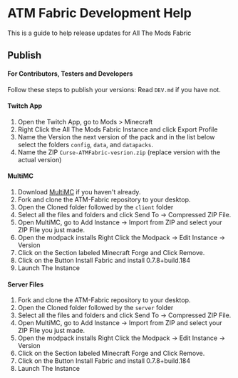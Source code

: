 # ATM Fabric Development Help

This is a guide to help release updates for All The Mods Fabric

## Publish 

#### For Contributors, Testers and Developers
Follow these steps to publish your versions:
Read `DEV.md` if you have not.

#### Twitch App
1) Open the Twitch App, go to Mods > Minecraft
2) Right Click the All The Mods Fabric Instance and click Export Profile
3) Name the Version the next version of the pack and in the list below select the folders `config`, `data`, and `datapacks`.
4) Name the ZIP `Curse-ATMFabric-vesrion.zip` (replace version with the actual version)
#### MultiMC
1) Download [MultiMC](https://multimc.org) if you haven't already.
2) Fork and clone the ATM-Fabric repository to your desktop.
3) Open the Cloned folder followed by the `client` folder
4) Select all the files and folders and click Send To -> Compressed ZIP File.
5) Open MultiMC, go to Add Instance -> Import from ZIP and select your ZIP FIle you just made.
6) Open the modpack installs Right Click the Modpack -> Edit Instance -> Version
7) Click on the Section labeled Minecraft Forge and Click Remove.
8) Click on the Button Install Fabric and install 0.7.8+build.184
9) Launch The Instance

#### Server Files
1) Fork and clone the ATM-Fabric repository to your desktop.
2) Open the Cloned folder followed by the `server` folder
4) Select all the files and folders and click Send To -> Compressed ZIP File.
5) Open MultiMC, go to Add Instance -> Import from ZIP and select your ZIP FIle you just made.
6) Open the modpack installs Right Click the Modpack -> Edit Instance -> Version
7) Click on the Section labeled Minecraft Forge and Click Remove.
8) Click on the Button Install Fabric and install 0.7.8+build.184
9) Launch The Instance
